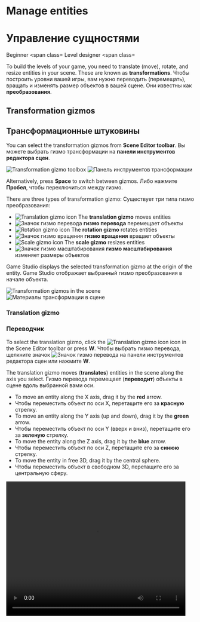 # Manage entities
# Управление сущностями

<span class="label label-doc-level">Beginner</span>
<span class=
<span class="label label-doc-audience">Level designer</span>
<span class=

To build the levels of your game, you need to translate (move), rotate, and resize entities in your scene. These are known as **transformations**.
Чтобы построить уровни вашей игры, вам нужно переводить (перемещать), вращать и изменять размер объектов в вашей сцене.  Они известны как **преобразования**.

## Transformation gizmos
## Трансформационные штуковины

You can select the transformation gizmos from **Scene Editor toolbar**.
Вы можете выбрать гизмо трансформации на **панели инструментов редактора сцен**.

![Transformation gizmo toolbox](media/manage-entities-in-scene-gizmos.png)
![Панель инструментов трансформации](media/manage-entities-in-scene-gizmos.png)

Alternatively, press **Space** to switch between gizmos.
Либо нажмите **Пробел**, чтобы переключиться между гизмо.

There are three types of transformation gizmo:
Существует три типа гизмо преобразования:

- ![Translation gizmo icon](media/manage-entities-in-scene-translation-gizmo.png) The **translation gizmo** moves entities
- ![Значок гизмо перевода](media/manage-entities-in-scene-translation-gizmo.png) **гизмо перевода** перемещает объекты
- ![Rotation gizmo icon](media/manage-entities-in-scene-rotation-gizmo.png) The **rotation gizmo** rotates entities
- ![Значок гизмо вращения](media/manage-entities-in-scene-rotation-gizmo.png) **гизмо вращения** вращает объекты
- ![Scale gizmo icon](media/manage-entities-in-scene-scale-gizmo.png) The **scale gizmo** resizes entities
- ![Значок гизмо масштабирования](media/manage-entities-in-scene-scale-gizmo.png) **гизмо масштабирования** изменяет размеры объектов

Game Studio displays the selected transformation gizmo at the origin of the entity.
Game Studio отображает выбранный гизмо преобразования в начале объекта.

![Transformation gizmos in the scene](media/manage-entities-transformation-gizmo.png)
![Материалы трансформации в сцене](media/manage-entities-transformation-gizmo.png)

### Translation gizmo
### Переводчик

To select the translation gizmo, click the ![Translation gizmo icon](media/manage-entities-in-scene-translation-gizmo.png) icon in the Scene Editor toolbar or press **W**.
Чтобы выбрать гизмо перевода, щелкните значок ![Значок гизмо перевода](media/manage-entities-in-scene-translation-gizmo.png) на панели инструментов редактора сцен или нажмите **W**.

The translation gizmo moves (**translates**) entities in the scene along the axis you select.
Гизмо перевода перемещает (**переводит**) объекты в сцене вдоль выбранной вами оси.

* To move an entity along the X axis, drag it by the **red** arrow.
* Чтобы переместить объект по оси X, перетащите его за **красную** стрелку.
* To move an entity along the Y axis (up and down), drag it by the **green** arrow.
* Чтобы переместить объект по оси Y (вверх и вниз), перетащите его за **зеленую** стрелку.
* To move the entity along the Z axis, drag it by the **blue** arrow.
* Чтобы переместить объект по оси Z, перетащите его за **синюю** стрелку.
* To move the entity in free 3D, drag it by the central sphere.
* Чтобы переместить объект в свободном 3D, перетащите его за центральную сферу.

<video controls autoplay loop height="360" width="480">
<видео управляет циклом автоматического воспроизведения height=
                <source src="media/manage-entities-in-scene-translation-gizmo.mp4" type="video/mp4">
<source src=
</video>
</видео>

### Rotation gizmo
### Гизмо вращения

To select the rotation gizmo, click the ![Rotation gizmo icon](media/manage-entities-in-scene-rotation-gizmo.png) icon in the Scene Editor toolbar or press **E**.
Чтобы выбрать гизмо вращения, щелкните значок ![Значок гизмо вращения](media/manage-entities-in-scene-rotation-gizmo.png) на панели инструментов редактора сцен или нажмите **E**.

The rotation gizmo rotates entities in the scene along the axis you select.
Гизмо вращения вращает объекты в сцене вдоль выбранной вами оси.

* To rotate an entity along the X axis (pitch), drag it by the **red** ring.
* Чтобы повернуть объект по оси X (шаг), перетащите его за **красное** кольцо.
* To rotate an entity along the Y axis (yaw), drag it by the **green** ring.
* Чтобы повернуть объект по оси Y (рыскание), перетащите его за **зеленое** кольцо.
* To rotate the entity along the Z axis (roll), drag it by the **blue** ring.
* Чтобы повернуть объект по оси Z (повернуть), перетащите его за **синее** кольцо.

<video controls autoplay loop height="360" width="480">
<видео управляет циклом автоматического воспроизведения height=
                <source src="media/manage-entities-in-scene-rotation-gizmo.mp4" type="video/mp4">
<source src=
</video>
</видео>

### Scale gizmo
### Масштабный гизмо

To select the scale gizmo, click the ![Scale gizmo icon](media/manage-entities-in-scene-scale-gizmo.png) icon in the Scene Editor toolbar or press **R**.
Чтобы выбрать гизмо масштабирования, щелкните значок ![Значок гизмо масштабирования](media/manage-entities-in-scene-scale-gizmo.png) на панели инструментов редактора сцен или нажмите **R**.

The scale gizmo resizes entities along a single axis ("stretching" or "squashing" them) or all axes (making them larger or smaller without changing their proportions).
Гизмо масштабирования изменяет размеры объектов по одной оси («растяжение» или «сжатие» их) или по всем осям (увеличивая или уменьшая их без изменения пропорций).

* To resize an entity along the X axis, drag it by the **red** ring.
* Чтобы изменить размер объекта по оси X, перетащите его за **красное** кольцо.
* To resize an entity along the Y axis, drag it by the **green** ring.
* Чтобы изменить размер объекта по оси Y, перетащите его за **зеленое** кольцо.
* To resize the entity along the Z axis, drag it by the **blue** ring.
* Чтобы изменить размер объекта по оси Z, перетащите его за **синее** кольцо.
* To resize the entity in all axes, drag it by the central sphere.
* Чтобы изменить размер объекта по всем осям, перетащите его за центральную сферу.

<video controls autoplay loop height="360" width="480">
<видео управляет циклом автоматического воспроизведения height=
                <source src="media/manage-entities-in-scene-scale-gizmo.mp4" type="video/mp4">
<source src=
</video>
</видео>

> [!Note] 
> [!Примечание]
> The scale gizmo only works with the **local** coordinate system (see below). When you select the scale gizmo, Game Studio switches to local coordinates.
> Гизмо масштабирования работает только с **местной** системой координат (см. ниже).  Когда вы выбираете гизмо масштабирования, Game Studio переключается на локальные координаты.

## Change gizmo coordinate system
## Изменить систему координат гизмо

You can change how the gizmo coordinates work.
Вы можете изменить способ работы координат гизмо.

1. Select the entity whose gizmo coordinates you want to change.
1. Выберите объект, координаты гизмо которого вы хотите изменить.
2. In the Scene Editor toolbar, select the coordinate system you want.
2. На панели инструментов редактора сцен выберите нужную систему координат.

| Coordinate system | Function |
|  Система координат |  Функция |
| ------  |  ------  |
|  ------ |  ------ |
| ![World coordinates](media/manage-entities-in-scene-wsc.png) <br><p><p>World coordinates | Uses world coordinates for transformations. The X, Y, and Z axes are the same for every entity. |
|  ![Мировые координаты](media/manage-entities-in-scene-wsc.png) <br><p><p>Мировые координаты |  Использует мировые координаты для преобразований.  Оси X, Y и Z одинаковы для всех объектов.  |
| ![Local coordinates](media/manage-entities-in-scene-osc.png) <br><p><p>Local coordinates | Uses local coordinates for transformations. The axes are oriented in the same direction as the selected entity. |
|  ![Локальные координаты](media/manage-entities-in-scene-osc.png) <br><p><p>Локальные координаты |  Использует локальные координаты для преобразований.  Оси ориентированы в том же направлении, что и выбранный объект.  |
| ![Camera coordinates](media/manage-entities-in-scene-csc.png) <br><p><p>Camera coordinates | Uses the current camera coordinates for transformations. The axes are oriented in the same direction as the editor camera. |
|  ![Координаты камеры](media/manage-entities-in-scene-csc.png) <br><p><p>Координаты камеры |  Использует текущие координаты камеры для преобразований.  Оси ориентированы в том же направлении, что и камера редактора.  |

## Snap transformations to grid
## Привязка преобразований к сетке

You can "snap" transformations to the grid. This means that the degree of transformation you apply to entities is rounded to the closest multiple of the number you specify. For example, if you set the rotation snap value to 10, entities rotate in multiples of 10 (0, 10, 20, 30, etc).
Вы можете «привязать» преобразования к сетке.  Это означает, что степень преобразования, которую вы применяете к объектам, округляется до ближайшего числа, кратного указанному вами числу.  Например, если вы установите значение привязки поворота равным 10, объекты будут вращаться кратно 10 (0, 10, 20, 30 и т. д.).

You can change the snap values for each gizmo in the scene view toolbar. Snap values apply to all entities in the scene. For example:
Вы можете изменить значения привязки для каждого гизмо на панели инструментов просмотра сцены.  Значения привязки применяются ко всем объектам в сцене.  Например:

| Icon | Function |
|  Значок |  Функция |
| --- | ---- |
|  --- |  ---- |
| ![](media/manage-entities-in-scene-snap-translation.png) | Snap translation to multiple of 1 |
|  ![](media/manage-entities-in-scene-snap-translation.png) |  Привязать перевод к кратному 1 |
| ![](media/manage-entities-in-scene-snap-rotation.png) | Snap rotation to multiple of 22.5 |
|  ![](media/manage-entities-in-scene-snap-rotation.png) |  Привязать вращение к кратному 22,5 |
| ![](media/manage-entities-in-scene-snap-scale.png) | Snap scale to multiple of 1.1 |
|  ![](media/manage-entities-in-scene-snap-scale.png) |  Привязать масштаб к кратному 1,1 |

## See also
## Смотрите также

* [Create and open a scene](create-a-scene.md)
* [Создать и открыть сцену](create-a-scene.md)
* [Navigate in the Scene Editor](navigate-in-the-scene-editor.md)
* [Навигация в редакторе сцен](navigate-in-the-scene-editor.md)
* [Load scenes](load-scenes.md)
* [Загрузить сцены](load-scenes.md)
* [Add entities](add-entities.md)
* [Добавить сущности](add-entities.md)
* [Manage entities](manage-entities.md)
* [Управление объектами](manage-entities.md)
